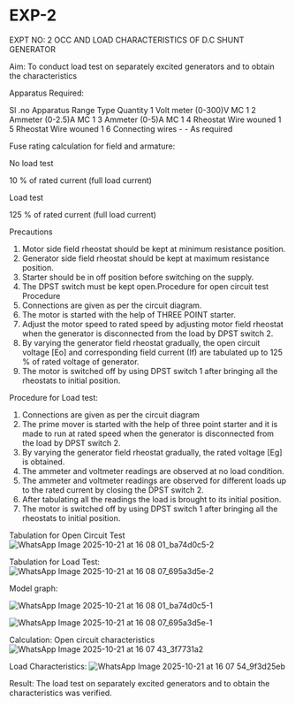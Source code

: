 # EXP-2
EXPT NO: 2 OCC AND LOAD CHARACTERISTICS OF D.C SHUNT GENERATOR

Aim:
To conduct load test on separately excited generators and to obtain the characteristics

Apparatus Required:

Sl .no	Apparatus	Range	Type	Quantity
1	Volt meter	(0-300)V	MC	1
2	Ammeter	(0-2.5)A	MC	1
3	Ammeter	(0-5)A	MC	1
4	Rheostat		Wire wouned	1
5	Rheostat		Wire wouned	1
6	Connecting wires	-	-	As required

Fuse rating calculation for field and armature:

No load test

10 % of rated current (full load current)

Load test

125 % of rated current (full load current)

Precautions

1.   Motor side field rheostat should be kept at minimum resistance position.
2.   Generator side field rheostat should be kept at maximum resistance position.
3.   Starter should be in off position before switching on the supply.
4.   The DPST switch must be kept open.Procedure for open circuit test
Procedure
1.   Connections are given as per the circuit diagram.
2.   The motor is started with the help of THREE POINT starter.
3.   Adjust the motor speed to rated speed by adjusting motor field rheostat when the generator is disconnected from the load by DPST switch 2.
4.   By  varying  the  generator  field  rheostat  gradually,  the  open  circuit  voltage  [Eo]  and corresponding field current (If) are tabulated up to 125 % of rated voltage of generator.
5.   The motor is switched off by using DPST switch 1 after bringing all the rheostats to initial position.

Procedure for Load test:

1.   Connections are given as per the circuit diagram
2.   The prime mover is started with the help of three point starter and it is made to run at rated speed when the generator is disconnected from the load by DPST switch 2.
3.   By varying the generator field rheostat gradually, the rated voltage [Eg] is obtained.
4.   The ammeter and voltmeter readings are observed at no load condition.
5.   The ammeter and voltmeter readings are observed for different loads up to the rated current by closing the DPST switch 2.
6.   After tabulating all the readings the load is brought to its initial position.
7.   The motor is switched off by using DPST switch 1 after bringing all the rheostats to initial position.

Tabulation for Open Circuit Test
![WhatsApp Image 2025-10-21 at 16 08 01_ba74d0c5-2](https://github.com/user-attachments/assets/bc8c9381-bd1c-451f-8723-627d1ae48b17)

Tabulation for Load Test:
![WhatsApp Image 2025-10-21 at 16 08 07_695a3d5e-2](https://github.com/user-attachments/assets/6bcc40c2-6d89-4a94-8edd-c3e9463f6a85)

Model graph:

![WhatsApp Image 2025-10-21 at 16 08 01_ba74d0c5-1](https://github.com/user-attachments/assets/99a44e06-fe18-484d-ab7c-bf16ad08abf1)

![WhatsApp Image 2025-10-21 at 16 08 07_695a3d5e-1](https://github.com/user-attachments/assets/2ab173cb-f436-45c8-bbea-e5c5c1b8bbe8)

Calculation: 
Open circuit characteristics
![WhatsApp Image 2025-10-21 at 16 07 43_3f7731a2](https://github.com/user-attachments/assets/66cc024c-707a-4691-b524-4fb089f57483)


Load Characteristics:
![WhatsApp Image 2025-10-21 at 16 07 54_9f3d25eb](https://github.com/user-attachments/assets/142138f5-4fee-48bc-b954-bf674e2670e8)


Result:
The load test on separately excited generators and to obtain the characteristics was verified.
